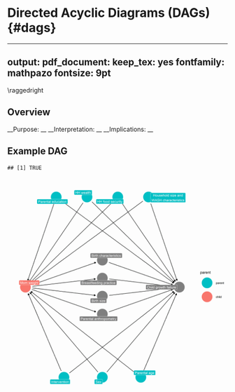 # Directed Acyclic Diagrams (DAGs) {#dags}

---
output:
  pdf_document:
    keep_tex: yes
fontfamily: mathpazo
fontsize: 9pt
---

\raggedright




## Overview

__Purpose: __
__Interpretation: __
__Implications: __


## Example DAG 


```
## [1] TRUE
```

<img src="figures/dags/dags/cc-example-dag.png" width="1500" />

